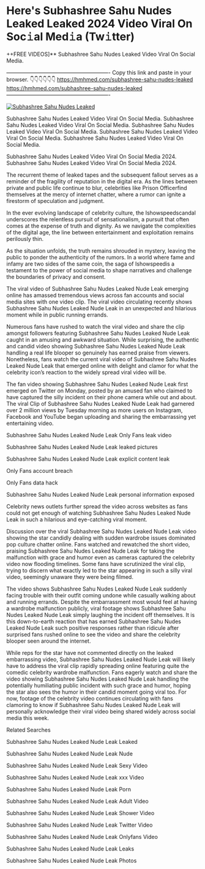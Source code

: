 # Here's Subhashree Sahu Nudes Leaked Leaked 2024 Video Viral On Soc𝚒al Med𝚒a (Tw𝚒tter)

++FREE VIDEOS]** Subhashree Sahu Nudes Leaked Video Viral On Social Media.

———————————————————-
Copy this link and paste in your browser.
👇👇👇👇👇👇
https://hmhmed.com/subhashree-sahu-nudes-leaked
https://hmhmed.com/subhashree-sahu-nudes-leaked
———————————————————-

[![Subhashree Sahu Nudes Leaked](https://i.imgur.com/dJHk4Zq.gif)](https://hmhmed.com/subhashree-sahu-nudes-leaked)

Subhashree Sahu Nudes Leaked Video Viral On Social Media. Subhashree Sahu Nudes Leaked Video Viral On Social Media. Subhashree Sahu Nudes Leaked Video Viral On Social Media. Subhashree Sahu Nudes Leaked Video Viral On Social Media. Subhashree Sahu Nudes Leaked Video Viral On Social Media.

Subhashree Sahu Nudes Leaked Video Viral On Social Media 2024. Subhashree Sahu Nudes Leaked Video Viral On Social Media 2024.

The recurrent theme of leaked tapes and the subsequent fallout serves as a reminder of the fragility of reputation in the digital era. As the lines between private and public life continue to blur, celebrities like Prison Officerfind themselves at the mercy of internet chatter, where a rumor can ignite a firestorm of speculation and judgment.

In the ever evolving landscape of celebrity culture, the Ishowspeedscandal underscores the relentless pursuit of sensationalism, a pursuit that often comes at the expense of truth and dignity. As we navigate the complexities of the digital age, the line between entertainment and exploitation remains perilously thin.

As the situation unfolds, the truth remains shrouded in mystery, leaving the public to ponder the authenticity of the rumors. In a world where fame and infamy are two sides of the same coin, the saga of Ishowspeedis a testament to the power of social media to shape narratives and challenge the boundaries of privacy and consent.

The viral video of Subhashree Sahu Nudes Leaked Nude Leak emerging online has amassed tremendous views across fan accounts and social media sites with one video clip. The viral video circulating recently shows Subhashree Sahu Nudes Leaked Nude Leak in an unexpected and hilarious moment while in public running errands.

Numerous fans have rushed to watch the viral video and share the clip amongst followers featuring Subhashree Sahu Nudes Leaked Nude Leak caught in an amusing and awkward situation. While surprising, the authentic and candid video showing Subhashree Sahu Nudes Leaked Nude Leak handling a real life blooper so genuinely has earned praise from viewers. Nonetheless, fans watch the current viral video of Subhashree Sahu Nudes Leaked Nude Leak that emerged online with delight and clamor for what the celebrity icon’s reaction to the widely spread viral video will be.

The fan video showing Subhashree Sahu Nudes Leaked Nude Leak first emerged on Twitter on Monday, posted by an amused fan who claimed to have captured the silly incident on their phone camera while out and about. The viral Clip of Subhashree Sahu Nudes Leaked Nude Leak had garnered over 2 million views by Tuesday morning as more users on Instagram, Facebook and YouTube began uploading and sharing the embarrassing yet entertaining video.

Subhashree Sahu Nudes Leaked Nude Leak Only Fans leak video

Subhashree Sahu Nudes Leaked Nude Leak leaked pictures

Subhashree Sahu Nudes Leaked Nude Leak explicit content leak

Only Fans account breach

Only Fans data hack

Subhashree Sahu Nudes Leaked Nude Leak personal information exposed

Celebrity news outlets further spread the video across websites as fans could not get enough of watching Subhashree Sahu Nudes Leaked Nude Leak in such a hilarious and eye-catching viral moment.

Discussion over the viral Subhashree Sahu Nudes Leaked Nude Leak video showing the star candidly dealing with sudden wardrobe issues dominated pop culture chatter online. Fans watched and rewatched the short video, praising Subhashree Sahu Nudes Leaked Nude Leak for taking the malfunction with grace and humor even as cameras captured the celebrity video now flooding timelines. Some fans have scrutinized the viral clip, trying to discern what exactly led to the star appearing in such a silly viral video, seemingly unaware they were being filmed.

The video shows Subhashree Sahu Nudes Leaked Nude Leak suddenly facing trouble with their outfit coming undone while casually walking about and running errands. Despite the embarrassment most would feel at having a wardrobe malfunction publicly, viral footage shows Subhashree Sahu Nudes Leaked Nude Leak simply laughing the incident off themselves. It is this down-to-earth reaction that has earned Subhashree Sahu Nudes Leaked Nude Leak such positive responses rather than ridicule after surprised fans rushed online to see the video and share the celebrity blooper seen around the internet.

While reps for the star have not commented directly on the leaked embarrassing video, Subhashree Sahu Nudes Leaked Nude Leak will likely have to address the viral clip rapidly spreading online featuring quite the comedic celebrity wardrobe malfunction. Fans eagerly watch and share the video showing Subhashree Sahu Nudes Leaked Nude Leak handling the potentially humiliating public incident with such grace and humor, hoping the star also sees the humor in their candid moment going viral too. For now, footage of the celebrity video continues circulating with fans clamoring to know if Subhashree Sahu Nudes Leaked Nude Leak will personally acknowledge their viral video being shared widely across social media this week.

Related Searches

Subhashree Sahu Nudes Leaked Nude Leak Leaked

Subhashree Sahu Nudes Leaked Nude Leak Nude

Subhashree Sahu Nudes Leaked Nude Leak Sexy Video

Subhashree Sahu Nudes Leaked Nude Leak xxx Video

Subhashree Sahu Nudes Leaked Nude Leak Porn

Subhashree Sahu Nudes Leaked Nude Leak Adult Video

Subhashree Sahu Nudes Leaked Nude Leak Shower Video

Subhashree Sahu Nudes Leaked Nude Leak Twitter Video

Subhashree Sahu Nudes Leaked Nude Leak Onlyfans Video

Subhashree Sahu Nudes Leaked Nude Leak Leaks

Subhashree Sahu Nudes Leaked Nude Leak Photos